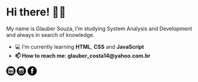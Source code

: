 <h1>Hi there! 🤟🏻</h1>

<p>My name is Glauber Souza, I'm studying System Analysis and Development and always in search of knowledge.</p>

<ul>
  <li>💻 I’m currently learning <strong>HTML</strong>, <strong>CSS</strong> and <strong>JavaScript<strong></li>
  <li>📫 How to reach me: <strong>glauber_costa14@yahoo.com.br</strong></li>
</ul>

<a href="https://www.linkedin.com/in/glauber-souza-30253795/" target="_blank"><img src="https://github.com/glaubercsouza/glaubercsouza/blob/main/images/linkedin-25.png" alt="linkedin"/></a>
<a href="https://www.instagram.com/glauber.csouza/" target="_blank"><img src="https://github.com/glaubercsouza/glaubercsouza/blob/main/images/instagram-25.png" alt="instagram"/></a>
<a href="https://www.facebook.com/glaubercsouza/" target="_blank"><img src="https://github.com/glaubercsouza/glaubercsouza/blob/main/images/facebook-25.png" alt="facebook"/></a>

<!--
**glaubercsouza/glaubercsouza** is a ✨ _special_ ✨ repository because its `README.md` (this file) appears on your GitHub profile.

Here are some ideas to get you started:

- 🔭 I’m currently working on ...
- 🌱 I’m currently learning ...
- 👯 I’m looking to collaborate on ...
- 🤔 I’m looking for help with ...
- 💬 Ask me about ...
- 📫 How to reach me: ...
- 😄 Pronouns: ...
- ⚡ Fun fact: ...
-->


